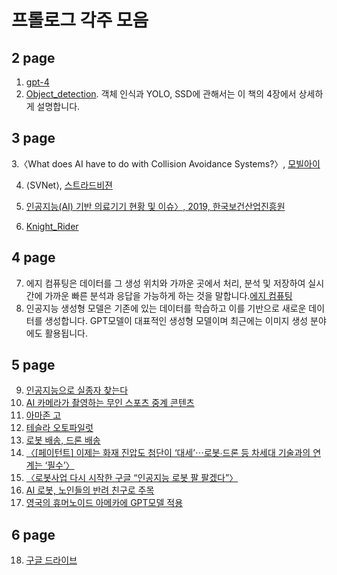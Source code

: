 # 프롤로그 각주 모음
## 2 page
  1. [gpt-4](https://openai.com/product/gpt-4)
  2. [Object_detection](https://en.wikipedia.org/wiki/Object_detection). 객체 인식과 YOLO, SSD에 관해서는 이 책의 4장에서 상세하게 설명합니다.

## 3 page
  3.〈What does AI have to do with Collision Avoidance Systems?〉, [모빌아이](https://www.mobileye.com/us/fleets/blog/collision-avoidance-and-ai/)

  4. ⟨SVNet⟩, [스트라드비젼](https://stradvision.com/sv/technology)

  5. [인공지능(AI) 기반 의료기기 현황 및 이슈〉, 2019, 한국보건산업진흥원](https://bit.ly/3sBaFUx)
  6. [Knight_Rider](https://en.wikipedia.org/wiki/Knight_Rider_(1982_TV_series))

## 4 page
  7. 에지 컴퓨팅은 데이터를 그 생성 위치와 가까운 곳에서 처리, 분석 및 저장하여 실시간에 가까운 빠른 분석과 응답을 가능하게 하는 것을 말합니다.[에지 컴퓨팅](https://www.intel.co.kr/content/www/kr/ko/edge-computing/what-is-edge-computing.html)
  8. 인공지능 생성형 모델은 기존에 있는 데이터를 학습하고 이를 기반으로 새로운 데이터를 생성합니다. GPT모델이 대표적인 생성형 모델이며 최근에는 이미지 생성 분야에도 활용됩니다.


## 5 page
  9. [인공지능으로 실종자 찾는다](https://www.denews.co.kr/news/articleView.html?idxno=24908)
  10. [AI 카메라가 촬영하는 무인 스포츠 중계 콘텐츠](https://stonebc.com/archives/15216)
  11. [아마존 고](https://youtu.be/NrmMk1Myrxc)
  12. [테슬라 오토파일럿](https://www.tesla.com/autopilot)
  13. [로봇 배송, 드론 배송](https://zdnet.co.kr/view/?no=20230220104809)
  14. [〈[페이턴트] 이제는 화재 진압도 첨단이 ‘대세’⋯로봇∙드론 등 차세대 기술과의 연계는 ‘필수’〉](http://www.bizwnews.com/news/articleView.html?idxno=10855)
  15. [〈로봇사업 다시 시작한 구글 “인공지능 로봇 팔 팔겠다”〉](https://www.hankyung.com/it/article/2019101189681)
  16. [AI 로봇, 노인들의 반려 친구로 주목](http://www.emozak.co.kr/news/articleView.html?idxno=5088)
  17. [영국의 휴머노이드 아메카에 GPT모델 적용](https://www.youtube.com/watch?v=8kwWLDUwEPY)

## 6 page
  18. [구글 드라이브](https://drive.google.com/drive/my-drive)




